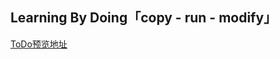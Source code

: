 ## Learning By Doing「copy - run - modify」
[ToDo预览地址](https://wuhanjun.github.io/Online-Resume-Editor/ToDo/page2.html)

